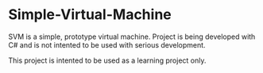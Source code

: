 # Simple-Virtual-Machine
SVM is a simple, prototype virtual machine.
Project is being developed with C# and is not intented to be 
used with serious development.

This project is intented to be used as a learning project only.
